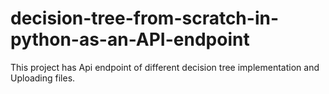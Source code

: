 # decision-tree-from-scratch-in-python-as-an-API-endpoint
This project has Api endpoint of different decision tree implementation and Uploading files.
